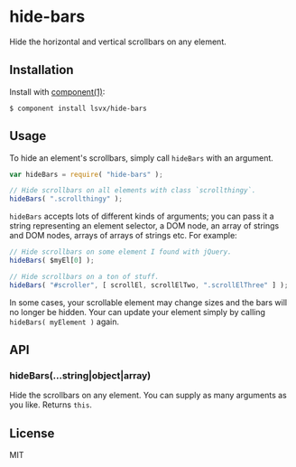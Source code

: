 
# hide-bars

  Hide the horizontal and vertical scrollbars on any element.

## Installation

  Install with [component(1)](http://component.io):

    $ component install lsvx/hide-bars

## Usage

  To hide an element's scrollbars, simply call `hideBars` with an argument.

````js
var hideBars = require( "hide-bars" );

// Hide scrollbars on all elements with class `scrollthingy`.
hideBars( ".scrollthingy" );
````

  `hideBars` accepts lots of different kinds of arguments; you can pass it a string representing an element selector, a DOM node, an array of strings and DOM nodes, arrays of arrays of strings etc. For example:

````js
// Hide scrollbars on some element I found with jQuery.
hideBars( $myEl[0] );

// Hide scrollbars on a ton of stuff.
hideBars( "#scroller", [ scrollEl, scrollElTwo, ".scrollElThree" ] );
````

  In some cases, your scrollable element may change sizes and the bars will no longer be hidden. Your can update your element simply by calling `hideBars( myElement )` again.


## API

### hideBars(...string|object|array)
  Hide the scrollbars on any element. You can supply as many arguments as you like. Returns `this`.

## License

  MIT
